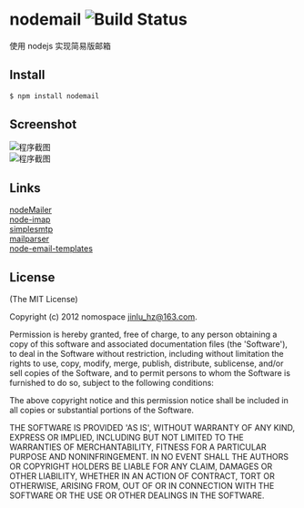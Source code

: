 nodemail ![Build Status](https://secure.travis-ci.org/fredwu/skinny-coffee-machine.png?branch=master)
========

使用 nodejs 实现简易版邮箱


## Install

```sh
$ npm install nodemail
```



## Screenshot

![程序截图](https://raw.github.com/sdg-sysdev/nodemail/master/demo/ScreenShot1.png)  
![程序截图](https://raw.github.com/sdg-sysdev/nodemail/master/demo/ScreenShot2.png)	




## Links
[nodeMailer](https://github.com/andris9/Nodemailer)  
[node-imap](https://github.com/mscdex/node-imap)  
[simplesmtp](https://github.com/andris9/simplesmtp)  
[mailparser](https://github.com/andris9/mailparser)  
[node-email-templates](https://github.com/niftylettuce/node-email-templates)  



## License 

(The MIT License)

Copyright (c) 2012 nomospace <jinlu_hz@163.com>.

Permission is hereby granted, free of charge, to any person obtaining
a copy of this software and associated documentation files (the
'Software'), to deal in the Software without restriction, including
without limitation the rights to use, copy, modify, merge, publish,
distribute, sublicense, and/or sell copies of the Software, and to
permit persons to whom the Software is furnished to do so, subject to
the following conditions:

The above copyright notice and this permission notice shall be
included in all copies or substantial portions of the Software.

THE SOFTWARE IS PROVIDED 'AS IS', WITHOUT WARRANTY OF ANY KIND,
EXPRESS OR IMPLIED, INCLUDING BUT NOT LIMITED TO THE WARRANTIES OF
MERCHANTABILITY, FITNESS FOR A PARTICULAR PURPOSE AND NONINFRINGEMENT.
IN NO EVENT SHALL THE AUTHORS OR COPYRIGHT HOLDERS BE LIABLE FOR ANY
CLAIM, DAMAGES OR OTHER LIABILITY, WHETHER IN AN ACTION OF CONTRACT,
TORT OR OTHERWISE, ARISING FROM, OUT OF OR IN CONNECTION WITH THE
SOFTWARE OR THE USE OR OTHER DEALINGS IN THE SOFTWARE.